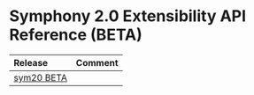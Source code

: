 # Symphony 2.0 Extensibility API Reference \(BETA\)

| Release | Comment |
| :--- | :--- |
| [sym20 BETA](../releases/sym20-0.0.1-BETA) |  |



